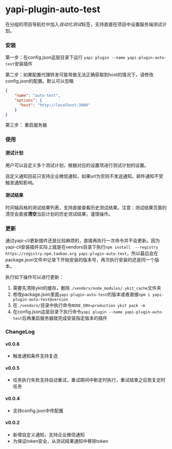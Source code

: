 yapi-plugin-auto-test
===

在分组的项目导航栏中加入*自动化测试*标签，支持直接在项目中设置服务端测试计划。

### 安装

第一步：在config.json这层目录下运行 ```yapi plugin --name yapi-plugin-auto-test```安装插件

第二步：如果配置代理转发可能导致无法正确获取到host的情况下，请修改config.json的配置。默认可以忽略
```json
{
    "name": "auto-test",
    "options": {
      "host": "http://localhost:3000"
    }
}
```

第三步： 重启服务器


### 使用

#### 测试计划
用户可以自定义多个测试计划，根据对应的设置项进行测试计划的设置。

自定义通知目前只支持企业微信通知，如果url为空则不发送通知，邮件通知不受触发通知影响。

#### 测试结果
时间轴风格的测试结果列表，支持直接查看历史测试结果。注意：测试结果页面的清空会直接**清空**当前计划的历史测试结果，谨慎操作。


### 更新
通过yapi-cli更新插件还是比较麻烦的，直接再执行一次命令并不会更新。因为yapi-cli安装插件实际上就是在vendors目录下执行`npm install  --registry https://registry.npm.taobao.org yapi-plugin-auto-test`，所以最后会在package.json文件中记录下开始安装的版本号，再次执行安装的还是同一个版本。

执行如下操作可以进行更新：
1. 需要先清除ykit的缓存，删除`./vendors/node_modules/.ykit_cache`文件夹
2. 修改package.json里面`yapi-plugin-auto-test`的版本或者直接`npm i yapi-plugin-auto-test@version`
3. 在`./vendors/`目录中执行命令`NODE_ENV=production ykit pack -m`
4. 在config.json这层目录下执行命令`yapi plugin --name yapi-plugin-auto-test`后再重启服务器就完成安装指定版本的插件


### ChangeLog

#### v0.0.6

* 触发通知条件支持复选

#### v0.0.5

* 任务执行失败支持自动重试，重试期间中断定时执行，重试结束之后恢复定时任务

#### v0.0.4

* 支持config.json中传配置

#### v0.0.2

* 新增自定义通知，支持企业微信通知
* 为保证token安全，从测试结果通知中移除token